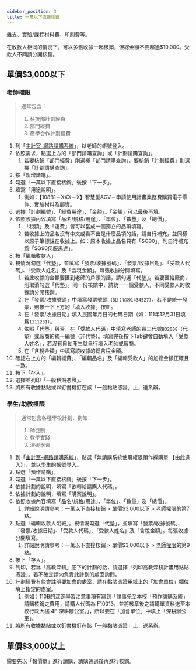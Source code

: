 ```yaml
---
sidebar_position: 3
title: 一萬以下直接核銷
---
```


雜支、實驗/課程材料費、印刷費等。

在收款人相同的情況下，可以多張收據一起核銷，但總金額不要超過$10,000。受款人不同請分開核銷。

## 單價$3,000以下
### 老師權限
> 通常包含：
> 1. 科技部計劃經費
> 2. 部門經費
> 3. 產學合作計劃經費

1. 到「[主計室-網路請購系統](https://accweb.nfu.edu.tw/APSWIS_Q/Login_AD_Q.asp)」，以老師的帳號登入。
2. 依照需求，點選上方的「部門請購查詢」或「計劃請購查詢」。
    1. 若要核銷「部門經費」則選擇「部門請購查詢」，要核銷「計劃經費」則選擇「計劃請購查詢」。 
3. 按「新增請購」。
4. 勾選「一萬以下直接核銷」後按「下一步」。
5. 填寫「用途說明」。
    1. 例如：【108B1－XXX－X】智慧型AGV－申請使用計畫業務費購買電子零件、實驗材料及郵資。
6. 選擇「計劃編號」、「經費用途」、「金額」。「金額」可以最後再填。
7. 依照收據內容填寫「品名/規格/用途」、「單位」、「數量」及「總價」。
    1. 「稅額」及「運費」皆可以當成一個獨立的品項填寫。
    2. 若收據上的品名沒有中文或看不出是什麼品項的話，請自行補充，並同樣以原子筆標註在收據上。如：原本收據上品名只有「SG90」，則自行補充爲「SG90伺服馬達」。
8. 按「編輯收款人」。
9. 視情況勾選「代墊」，並填寫「發票/收據號碼」、「發票/收據日期」、「受款人代碼」、「受款人姓名」及「含稅金額」。每張收據分開填寫。
    1. 若此收據的金額要匯到老師的戶頭的話，請勾選「代墊」。若要匯給廠商，則取消勾選「代墊」。同一份核銷中，請統一一個受款人，不同受款人的收據請分開核銷。
    2. 在「發票/收據號碼」中填寫發票號碼（如：`WX91434527`），若不是統一發票，則按一下上方的「填入收據」按鈕。
    3. 在「發票/收據日期」填入民國年月日的七碼日期（如：111年12月31日填爲`1111231`）。
    4. 依照「代墊」與否，在「受款人代碼」中填寫老師的員工代號`B32008`（代墊）或廠商的統一編號（非代墊）。填寫完後按下Tab鍵會自動填入「受款人姓名」，若沒有自動產生就自行填入老師或廠商。
    5. 在「含稅金額」中填寫該收據的總含稅金額。
10. 確認右上方的「編輯經費」、「編輯品名」及「編輯受款人」的加總金額正確且一致。
11. 按下「存入」。
12. 選擇並列印「一般黏貼憑證」。
13. 將所有收據黏貼或以釘書機釘在該「一般黏貼憑證」上，送系辦。

### 學生/助教權限
> 通常包含各種學校計劃，例如：
> 1. 師徒制
> 2. 教學實踐
> 3. 深碗學習

1. 到「[主計室-網路請購系統](https://accweb.nfu.edu.tw/APSWIS_Q/Login_AD_Q.asp)」，點選「無請購系統使用權限預作採購單 【由此進入】」，並以學生的帳號登入。
2. 點選「預作請購」。
3. 勾選「一萬以下直接核銷」後按「下一步」。
4. 依據計劃的說明，填寫「欲轉給請購人代碼」。
5. 依據計劃的說明，填寫「購案說明」。
6. 依照收據內容填寫「品名/規格/用途」、「單位」、「數量」及「總價」。
    1. 詳細說明請參考：一萬以下直接核銷 > 單價$3,000以下 > [老師權限](#老師權限)的第7點。
7. 點選「編輯收款人明細」。視情況勾選「代墊」，並填寫「發票/收據號碼」、「發票/收據日期」、「受款人代碼」、「受款人姓名」及「含稅金額」。每張收據分開填寫。
    1. 詳細說明請參考：一萬以下直接核銷 > 單價$3,000以下 > [老師權限](#老師權限)的第9點。
8. 按下「存入」。
9. 列印，若爲「高教深耕」底下的計劃的話，請選擇「列印高教深耕計畫用黏貼憑證」。若不確定請向負責此計劃的處室詢問。
10. 計劃經費有些會註明要加會的處室，請在黏貼憑證用紙上的「加會單位」欄位填上指定的處室。
    1. 例如：110B的深碗學習注意事項有寫到「請事先至本校「預作請購系統」請購核銷之費用，請購人代碼為 F10013，並將核章後之請購單資料送至本校行政大樓 4F 深耕辦公室。」，所以要在「加會單位」中填上「深耕辦公室」。
11. 將所有收據黏貼或以釘書機釘在該「一般黏貼憑證」上，送系辦。

## 單價$3,000以上

需要先以「報價單」進行請購，請購通過後再進行核銷。